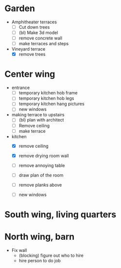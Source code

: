 # Garden
- Amphitheater terraces
    - [ ] Cut down trees
    - [ ] (bl) Make 3d model
    - [ ] remove concrete wall
    - [ ] make terraces and steps
- Vineyard terrace
    - [x] remove trees

# Center wing
- entrance
    - [ ] temporary kitchen hob frame
    - [ ] temporary kitchen hob legs
    - [ ] temporary kitchen hang pictures
    - [ ] new windows

- making terrace to upstairs
    - [ ] (bl) plan with architect
    - [ ] Remove ceiling
    - [ ] make terrace

- kitchen
    - [x] remove ceiling
    - [x] remove drying room wall
    - [ ] remove annoying table
    - [ ] draw plan of the room
    - [ ] remove planks above
    - [ ] new windows


# South wing, living quarters

# North wing, barn
- Fix wall
    - (blocking) figure out who to hire
    - hire person to do job